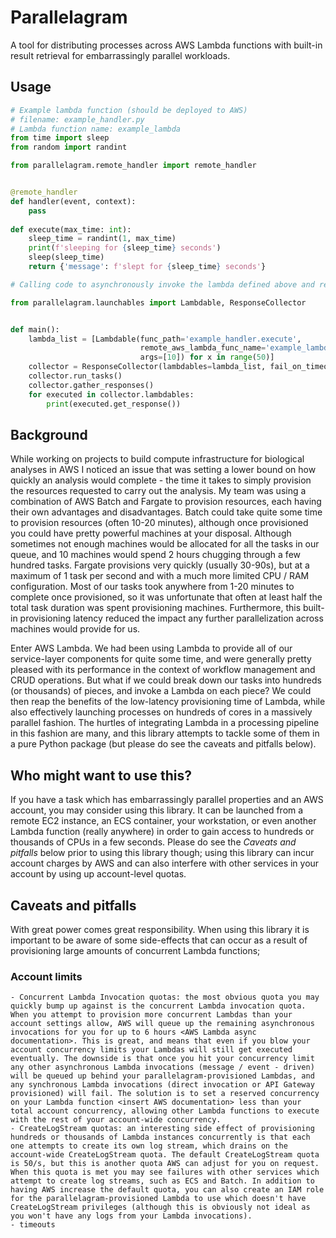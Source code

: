 # Parallelagram
A tool for distributing processes across AWS Lambda functions with built-in result retrieval for embarrassingly parallel workloads.  

## Usage  
```python
# Example lambda function (should be deployed to AWS)
# filename: example_handler.py
# Lambda function name: example_lambda
from time import sleep
from random import randint

from parallelagram.remote_handler import remote_handler


@remote_handler
def handler(event, context):
    pass
    
def execute(max_time: int):
    sleep_time = randint(1, max_time)
    print(f'sleeping for {sleep_time} seconds')
    sleep(sleep_time)
    return {'message': f'slept for {sleep_time} seconds'}

```

```python
# Calling code to asynchronously invoke the lambda defined above and retrieve its results

from parallelagram.launchables import Lambdable, ResponseCollector


def main():
    lambda_list = [Lambdable(func_path='example_handler.execute',
                             remote_aws_lambda_func_name='example_lambda',
                             args=[10]) for x in range(50)]
    collector = ResponseCollector(lambdables=lambda_list, fail_on_timeout=True)
    collector.run_tasks()
    collector.gather_responses()
    for executed in collector.lambdables:
        print(executed.get_response())
```

## Background  
While working on projects to build compute infrastructure for biological analyses in AWS I noticed an issue that was setting 
a lower bound on how quickly an analysis would complete - the time it takes to simply provision the resources requested 
to carry out the analysis. My team was using a combination of AWS Batch and Fargate to provision resources, each having
their own advantages and disadvantages.  Batch could take quite some time to provision resources (often 10-20 minutes), 
although once provisioned you could have pretty powerful machines at your disposal. Although sometimes not enough machines 
would be allocated for all the tasks in our queue, and 10 machines would spend 2 hours chugging through a few hundred tasks. 
Fargate provisions very quickly (usually 30-90s), but at a maximum of 1 task per second and with a much more limited CPU / RAM 
configuration. Most of our tasks took anywhere from 1-20 minutes to complete once provisioned, so it was unfortunate that 
often at least half the total task duration was spent provisioning machines. Furthermore, this built-in provisioning latency 
reduced the impact any further parallelization across machines would provide for us.  

Enter AWS Lambda. We had been using Lambda to provide all of our service-layer components for quite some time, and were 
generally pretty pleased with its performance in the context of workflow management and CRUD operations. But what if we 
could break down our tasks into hundreds (or thousands) of pieces, and invoke a Lambda on each piece? We could then reap the 
benefits of the low-latency provisioning time of Lambda, while also effectively launching processes on hundreds of cores in a 
massively parallel fashion. The hurtles of integrating Lambda in a processing pipeline in this fashion are many, and this 
library attempts to tackle some of them in a pure Python package (but please do see the caveats and pitfalls below).  

## Who might want to use this?  
If you have a task which has embarrassingly parallel properties and an AWS account, you may consider using this library. 
It can be launched from a remote EC2 instance, an ECS container, your workstation, or even another Lambda function (really anywhere) 
in order to gain access to hundreds or thousands of CPUs in a few seconds. Please do see the *Caveats and pitfalls* below 
prior to using this library though; using this library can incur account charges by AWS and can also interfere with other 
services in your account by using up account-level quotas.  



## Caveats and pitfalls  
With great power comes great responsibility. When using this library it is important to be aware of some side-effects that 
can occur as a result of provisioning large amounts of concurrent Lambda functions;
### Account limits
    - Concurrent Lambda Invocation quotas: the most obvious quota you may quickly bump up against is the concurrent Lambda invocation quota. When you attempt to provision more concurrent Lambdas than your account settings allow, AWS will queue up the remaining asynchronous invocations for you for up to 6 hours <AWS Lambda async documentation>. This is great, and means that even if you blow your account concurrency limits your Lambdas will still get executed eventually. The downside is that once you hit your concurrency limit any other asynchronous Lambda invocations (message / event - driven) will be queued up behind your parallelagram-provisioned Lambdas, and any synchronous Lambda invocations (direct invocation or API Gateway provisioned) will fail. The solution is to set a reserved concurrency on your Lambda function <insert AWS documentation> less than your total account concurrency, allowing other Lambda functions to execute with the rest of your account-wide concurrency.   
    - CreateLogStream quotas: an interesting side effect of provisioning hundreds or thousands of Lambda instances concurrently is that each one attempts to create its own log stream, which drains on the account-wide CreateLogStream quota. The default CreateLogStream quota is 50/s, but this is another quota AWS can adjust for you on request. When this quota is met you may see failures with other services which attempt to create log streams, such as ECS and Batch. In addition to having AWS increase the default quota, you can also create an IAM role for the parallelagram-provisioned Lambda to use which doesn't have CreateLogStream privileges (although this is obviously not ideal as you won't have any logs from your Lambda invocations).  
    - timeouts 